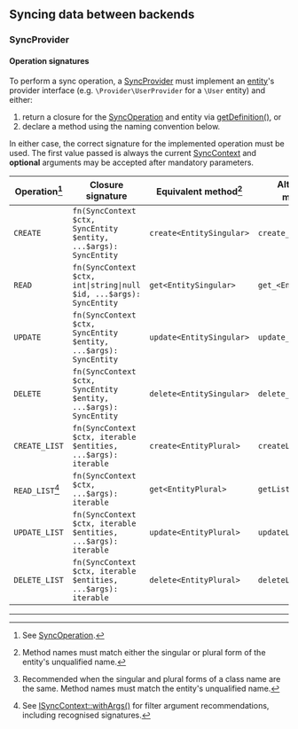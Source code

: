 ## Syncing data between backends

### SyncProvider

#### Operation signatures

To perform a sync operation, a [SyncProvider][SyncProvider] must implement an
[entity][SyncEntity]'s provider interface (e.g. `\Provider\UserProvider` for a
`\User` entity) and either:

1. return a closure for the [SyncOperation][SyncOperation] and entity via
   [getDefinition()][getDefinition], or
2. declare a method using the naming convention below.

In either case, the correct signature for the implemented operation must be
used. The first value passed is always the current [SyncContext][SyncContext]
and **optional** arguments may be accepted after mandatory parameters.

| Operation[^op]  | Closure signature                                                   | Equivalent method[^1]    | Alternative method[^2] |
| --------------- | ------------------------------------------------------------------- | ------------------------ | ---------------------- |
| `CREATE`        | `fn(SyncContext $ctx, SyncEntity $entity, ...$args): SyncEntity`    | `create<EntitySingular>` | `create_<Entity>`      |
| `READ`          | `fn(SyncContext $ctx, int\|string\|null $id, ...$args): SyncEntity` | `get<EntitySingular>`    | `get_<Entity>`         |
| `UPDATE`        | `fn(SyncContext $ctx, SyncEntity $entity, ...$args): SyncEntity`    | `update<EntitySingular>` | `update_<Entity>`      |
| `DELETE`        | `fn(SyncContext $ctx, SyncEntity $entity, ...$args): SyncEntity`    | `delete<EntitySingular>` | `delete_<Entity>`      |
| `CREATE_LIST`   | `fn(SyncContext $ctx, iterable $entities, ...$args): iterable`      | `create<EntityPlural>`   | `createList_<Entity>`  |
| `READ_LIST`[^3] | `fn(SyncContext $ctx, ...$args): iterable`                          | `get<EntityPlural>`      | `getList_<Entity>`     |
| `UPDATE_LIST`   | `fn(SyncContext $ctx, iterable $entities, ...$args): iterable`      | `update<EntityPlural>`   | `updateList_<Entity>`  |
| `DELETE_LIST`   | `fn(SyncContext $ctx, iterable $entities, ...$args): iterable`      | `delete<EntityPlural>`   | `deleteList_<Entity>`  |

[^op]: See [SyncOperation][SyncOperation].

[^1]: Method names must match either the singular or plural form of the entity's
    unqualified name.

[^2]: Recommended when the singular and plural forms of a class name are the
    same. Method names must match the entity's unqualified name.

[^3]: See [ISyncContext::withArgs()][withArgs] for filter argument
    recommendations, including recognised signatures.


---

[getDefinition]: https://lkrms.github.io/php-util/classes/Lkrms-Sync-Concept-SyncProvider.html#method_getDefinition
[SyncContext]: https://lkrms.github.io/php-util/classes/Lkrms-Sync-Support-SyncContext.html
[SyncEntity]: https://lkrms.github.io/php-util/classes/Lkrms-Sync-Concept-SyncEntity.html
[SyncOperation]: https://lkrms.github.io/php-util/classes/Lkrms-Sync-Support-SyncOperation.html
[SyncProvider]: https://lkrms.github.io/php-util/classes/Lkrms-Sync-Concept-SyncProvider.html
[withArgs]: https://lkrms.github.io/php-util/classes/Lkrms-Sync-Contract-ISyncContext.html#method_withArgs


